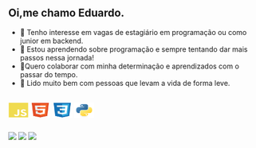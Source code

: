 ## Oi,me chamo Eduardo.

- 👀 Tenho interesse em vagas de estagiário em programação ou como junior em backend.
- 🌱 Estou aprendendo sobre programação e sempre tentando dar mais passos nessa jornada!
- 🦾Quero colaborar com minha determinação e aprendizados com o passar do tempo.
- 🧬 Lido muito bem com pessoas que levam a vida de forma leve. 

<div style="display: inline_block"><br>
  <img align="center" alt="LOGO-Js" height="30" width="40" src="https://raw.githubusercontent.com/devicons/devicon/master/icons/javascript/javascript-plain.svg">
  <img align="center" alt="LOGO-HTML" height="30" width="40" src="https://raw.githubusercontent.com/devicons/devicon/master/icons/html5/html5-original.svg">
  <img align="center" alt="LOGO-CSS" height="30" width="40" src="https://raw.githubusercontent.com/devicons/devicon/master/icons/css3/css3-original.svg">
  <img align="center" alt="LOGO-Python" height="30" width="40" src="https://raw.githubusercontent.com/devicons/devicon/master/icons/python/python-original.svg"> 
</div>
  
  ##
 
<div> 
  
  <a href="https://www.instagram.com/edu._004/" target="_blank"><img src="https://img.shields.io/badge/-Instagram-%23E4405F?style=for-the-badge&logo=instagram&logoColor=white" target="_blank"></a>
  <a href = "mailto:edusoamar@gmail.com"><img src="https://img.shields.io/badge/-Gmail-%23333?style=for-the-badge&logo=gmail&logoColor=white" target="_blank"></a>
  <a href="https://www.linkedin.com/in/eduardo-marques-55b286296/" target="_blank"><img src="https://img.shields.io/badge/-LinkedIn-%230077B5?style=for-the-badge&logo=linkedin&logoColor=white" target="_blank"></a> 
  
</div>
